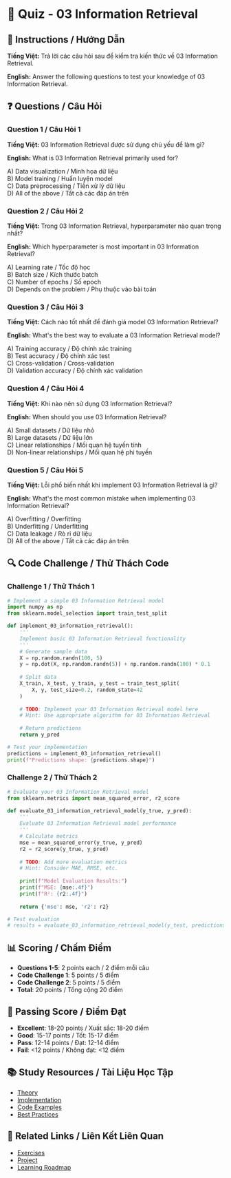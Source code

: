 # 🧠 Quiz - 03 Information Retrieval

## 📝 Instructions / Hướng Dẫn

**Tiếng Việt:** Trả lời các câu hỏi sau để kiểm tra kiến thức về 03 Information Retrieval.

**English:** Answer the following questions to test your knowledge of 03 Information Retrieval.

## ❓ Questions / Câu Hỏi

### Question 1 / Câu Hỏi 1
**Tiếng Việt:** 03 Information Retrieval được sử dụng chủ yếu để làm gì?

**English:** What is 03 Information Retrieval primarily used for?

A) Data visualization / Minh họa dữ liệu  
B) Model training / Huấn luyện model  
C) Data preprocessing / Tiền xử lý dữ liệu  
D) All of the above / Tất cả các đáp án trên

### Question 2 / Câu Hỏi 2
**Tiếng Việt:** Trong 03 Information Retrieval, hyperparameter nào quan trọng nhất?

**English:** Which hyperparameter is most important in 03 Information Retrieval?

A) Learning rate / Tốc độ học  
B) Batch size / Kích thước batch  
C) Number of epochs / Số epoch  
D) Depends on the problem / Phụ thuộc vào bài toán

### Question 3 / Câu Hỏi 3
**Tiếng Việt:** Cách nào tốt nhất để đánh giá model 03 Information Retrieval?

**English:** What's the best way to evaluate a 03 Information Retrieval model?

A) Training accuracy / Độ chính xác training  
B) Test accuracy / Độ chính xác test  
C) Cross-validation / Cross-validation  
D) Validation accuracy / Độ chính xác validation

### Question 4 / Câu Hỏi 4
**Tiếng Việt:** Khi nào nên sử dụng 03 Information Retrieval?

**English:** When should you use 03 Information Retrieval?

A) Small datasets / Dữ liệu nhỏ  
B) Large datasets / Dữ liệu lớn  
C) Linear relationships / Mối quan hệ tuyến tính  
D) Non-linear relationships / Mối quan hệ phi tuyến

### Question 5 / Câu Hỏi 5
**Tiếng Việt:** Lỗi phổ biến nhất khi implement 03 Information Retrieval là gì?

**English:** What's the most common mistake when implementing 03 Information Retrieval?

A) Overfitting / Overfitting  
B) Underfitting / Underfitting  
C) Data leakage / Rò rỉ dữ liệu  
D) All of the above / Tất cả các đáp án trên

## 🔍 Code Challenge / Thử Thách Code

### Challenge 1 / Thử Thách 1
```python
# Implement a simple 03 Information Retrieval model
import numpy as np
from sklearn.model_selection import train_test_split

def implement_03_information_retrieval():
    '''
    Implement basic 03 Information Retrieval functionality
    '''
    # Generate sample data
    X = np.random.randn(100, 5)
    y = np.dot(X, np.random.randn(5)) + np.random.randn(100) * 0.1
    
    # Split data
    X_train, X_test, y_train, y_test = train_test_split(
        X, y, test_size=0.2, random_state=42
    )
    
    # TODO: Implement your 03 Information Retrieval model here
    # Hint: Use appropriate algorithm for 03 Information Retrieval
    
    # Return predictions
    return y_pred

# Test your implementation
predictions = implement_03_information_retrieval()
print(f"Predictions shape: {predictions.shape}")
```

### Challenge 2 / Thử Thách 2
```python
# Evaluate your 03 Information Retrieval model
from sklearn.metrics import mean_squared_error, r2_score

def evaluate_03_information_retrieval_model(y_true, y_pred):
    '''
    Evaluate 03 Information Retrieval model performance
    '''
    # Calculate metrics
    mse = mean_squared_error(y_true, y_pred)
    r2 = r2_score(y_true, y_pred)
    
    # TODO: Add more evaluation metrics
    # Hint: Consider MAE, RMSE, etc.
    
    print(f"Model Evaluation Results:")
    print(f"MSE: {mse:.4f}")
    print(f"R²: {r2:.4f}")
    
    return {'mse': mse, 'r2': r2}

# Test evaluation
# results = evaluate_03_information_retrieval_model(y_test, predictions)
```

## 📊 Scoring / Chấm Điểm

- **Questions 1-5**: 2 points each / 2 điểm mỗi câu
- **Code Challenge 1**: 5 points / 5 điểm
- **Code Challenge 2**: 5 points / 5 điểm
- **Total**: 20 points / Tổng cộng 20 điểm

## 🎯 Passing Score / Điểm Đạt

- **Excellent**: 18-20 points / Xuất sắc: 18-20 điểm
- **Good**: 15-17 points / Tốt: 15-17 điểm  
- **Pass**: 12-14 points / Đạt: 12-14 điểm
- **Fail**: <12 points / Không đạt: <12 điểm

## 📚 Study Resources / Tài Liệu Học Tập

- [Theory](./THEORY_03_information_retrieval.md)
- [Implementation](./IMPLEMENTATION_03_information_retrieval.md)
- [Code Examples](./CODE_EXAMPLES_03_information_retrieval.md)
- [Best Practices](./BEST_PRACTICES_03_information_retrieval.md)

## 🔗 Related Links / Liên Kết Liên Quan

- [Exercises](./EXERCISES_03_information_retrieval.md)
- [Project](./PROJECT_03_information_retrieval.md)
- [Learning Roadmap](./LEARNING_ROADMAP_03_information_retrieval.md)
